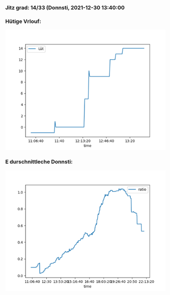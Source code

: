 ### Jitz grad: 14/33 (Donnsti, 2021-12-30 13:40:00

### Hütige Vrlouf:
![Graph](Today.png)

### E durschnittleche Donnsti:
![Graph](Donnsti.png)